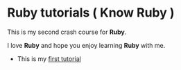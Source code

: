 # Ruby tutorials ( Know Ruby )

This is my second crash course for **Ruby**.

I love **Ruby** and hope you enjoy learning **Ruby** with me.

- This is my [first tutorial](https://github.com/BlackIQ/ruby-beginners-cheatsheet)
